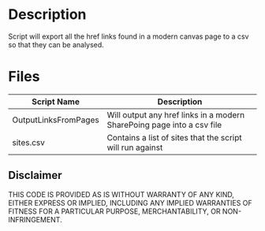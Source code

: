 # Description
Script will export all the href links found in a modern canvas page to a csv so that they can be analysed.

# Files

Script Name | Description
---|---
OutputLinksFromPages|Will output any href links in a modern SharePoing page into a csv file
sites.csv|Contains a list of sites that the script will run against

## **Disclaimer** 


THIS CODE IS PROVIDED AS IS WITHOUT WARRANTY OF ANY KIND, EITHER EXPRESS OR IMPLIED, INCLUDING ANY IMPLIED WARRANTIES OF FITNESS FOR A PARTICULAR PURPOSE, MERCHANTABILITY, OR NON-INFRINGEMENT.